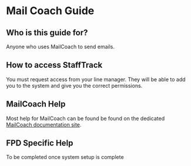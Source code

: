 # Mail Coach Guide

## Who is this guide for?
Anyone who uses MailCoach to send emails.

## How to access StaffTrack
You must request access from your line manager. They will be able to add you to the system and give you the correct permissions.

## MailCoach Help
Most help for MailCoach can be found be found on the dedicated [MailCoach documentation site](https://www.mailcoach.app/self-hosted/documentation).

## FPD Specific Help
To be completed once system setup is complete
